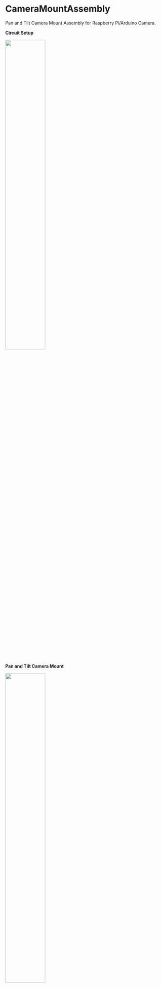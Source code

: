# CameraMountAssembly
Pan and Tilt Camera Mount Assembly for Raspberry Pi/Arduino Camera.

**Circuit Setup**

<img src="https://user-images.githubusercontent.com/84378807/140868154-56cdc89d-9943-413f-9ed2-ab4201cadb8b.jpeg" width=50% height=50%>

**Pan and Tilt Camera Mount**

<img src="https://user-images.githubusercontent.com/84378807/140868146-426715b8-9cd6-4d3d-b8ee-9336166ca6c8.jpeg" width=50% height=50%>


**View Youtube video here:**
https://www.youtube.com/watch?v=JgnkS55hCrk&ab_channel=MrBraveLab
